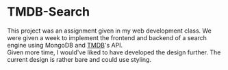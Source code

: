 # TMDB-Search
This project was an assignment given in my web development class. We were given a week to implement the frontend and backend of a search engine using MongoDB and [TMDB](https://www.themoviedb.org/)'s API. <br>
Given more time, I would've liked to have developed the design further. The current design is rather bare and could use styling.
